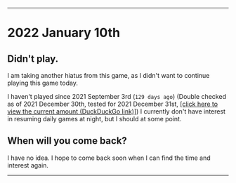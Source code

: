 
***

# 2022 January 10th

## Didn't play.

I am taking another hiatus from this game, as I didn't want to continue playing this game today.

I haven't played since 2021 September 3rd (`129 days ago`) (Double checked as of 2021 December 30th, tested for 2021 December 31st, [[click here to view the current amount (DuckDuckGo link)]](https://duckduckgo.com/?q=Days+since+September+3rd+2021&t=ffab&ia=answer)) I currently don't have interest in resuming daily games at night, but I should at some point.

## When will you come back?

I have no idea. I hope to come back soon when I can find the time and interest again.

***
